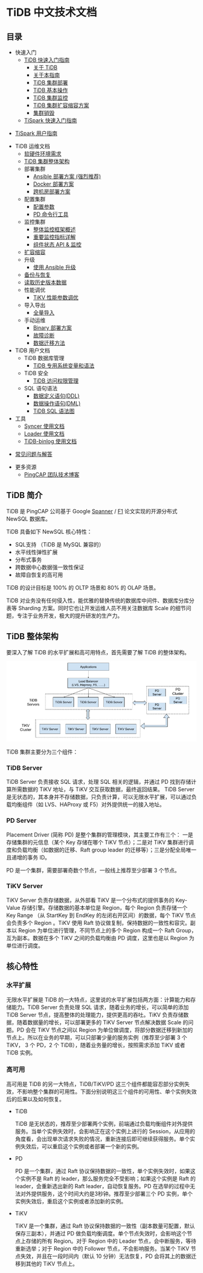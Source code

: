 # TiDB 中文技术文档

## 目录

+ 快速入门
  + [TiDB 快速入门指南](QUICKSTART.md)
    - [关于 TiDB](QUICKSTART.md#关于-tidb)
    - [关于本指南](QUICKSTART.md#关于本指南)
    - [TiDB 集群部署](QUICKSTART.md#tidb-集群部署)
    - [TiDB 基本操作](QUICKSTART.md#tidb-基本操作)
    - [TiDB 集群监控](QUICKSTART.md#tidb-集群监控)
    - [TiDB 集群扩容缩容方案](QUICKSTART.md#tidb-集群扩容缩容方案)
    - [集群销毁](QUICKSTART.md#集群销毁)
  - [TiSpark 快速入门指南](op-guide/tispark-quick-start-guide.md)
- [TiSpark 用户指南](op-guide/tispark-user-guide.md)
+ TiDB 运维文档
  - [软硬件环境需求](op-guide/requirement.md)
  - [TiDB 集群整体架构](#tidb-整体架构)
  + 部署集群
    - [Ansible 部署方案 (强烈推荐)](op-guide/ansible-deployment.md)
    - [Docker 部署方案](op-guide/docker-deployment.md)
    - [跨机房部署方案](op-guide/location-awareness.md)
  + 配置集群
    - [配置参数](op-guide/configuration.md)
    - [PD 命令行工具](op-guide/pd-control.md)
  + 监控集群
    - [整体监控框架概述](op-guide/monitor-overview.md)
    - [重要监控指标详解](op-guide/dashboard-overview-info.md)
    - [组件状态 API & 监控](op-guide/monitor.md)
  + [扩容缩容](op-guide/horizontal-scale.md)
  + 升级
    - [使用 Ansible 升级](op-guide/ansible-deployment.md)
  - [备份与恢复](op-guide/backup-restore.md)
  - [读取历史版本数据](op-guide/history-read.md)
  + 性能调优
    - [TiKV 性能参数调优](op-guide/tune-tikv.md)
  + 导入导出
    - [全量导入](op-guide/migration.md)
  + 手动运维
    - [Binary 部署方案](op-guide/binary-deployment.md)
    - [故障诊断](trouble-shooting.md)
    - [数据迁移方法](op-guide/migration.md)
+ TiDB 用户文档
  + TiDB 数据库管理
    - [TiDB 专用系统变量和语法](sql/tidb-specific.md)
  + TiDB 安全
    - [TiDB 访问权限管理](sql/privilege.md)
  + SQL 语句语法
    - [数据定义语句(DDL)](sql/ddl.md)
    - [数据操作语句(DML)](sql/dml.md)
    - [TiDB SQL 语法图](https://pingcap.github.io/sqlgram/)
+ 工具
  - [Syncer 使用文档](tools/syncer.md)
  - [Loader 使用文档](tools/loader.md)
  - [TiDB-binlog 使用文档](op-guide/tidb-binlog.md)
- [常见问题与解答](FAQ.md)
+ 更多资源
  - [PingCAP 团队技术博客](https://pingcap.com/bloglist-zh.html)

## TiDB 简介

TiDB 是 PingCAP 公司基于 Google [Spanner](http://research.google.com/archive/spanner.html) / [F1](http://research.google.com/pubs/pub41344.html) 论文实现的开源分布式 NewSQL 数据库。

TiDB 具备如下 NewSQL 核心特性：

* SQL支持 （TiDB 是 MySQL 兼容的）
* 水平线性弹性扩展
* 分布式事务
* 跨数据中心数据强一致性保证
* 故障自恢复的高可用

TiDB 的设计目标是 100% 的 OLTP 场景和 80% 的 OLAP 场景。

TiDB 对业务没有任何侵入性，能优雅的替换传统的数据库中间件、数据库分库分表等 Sharding 方案。同时它也让开发运维人员不用关注数据库 Scale 的细节问题，专注于业务开发，极大的提升研发的生产力。

## TiDB 整体架构

要深入了解 TiDB 的水平扩展和高可用特点，首先需要了解 TiDB 的整体架构。

![TiDB Architecture](media/tidb-architecture.png)

TiDB 集群主要分为三个组件：

### TiDB Server

TiDB Server 负责接收 SQL 请求，处理 SQL 相关的逻辑，并通过 PD 找到存储计算所需数据的 TiKV 地址，与 TiKV 交互获取数据，最终返回结果。
TiDB Server 是无状态的，其本身并不存储数据，只负责计算，可以无限水平扩展，可以通过负载均衡组件（如 LVS、HAProxy 或 F5）对外提供统一的接入地址。

### PD Server

Placement Driver (简称 PD) 是整个集群的管理模块，其主要工作有三个： 一是存储集群的元信息（某个 Key 存储在哪个 TiKV 节点）；二是对 TiKV 集群进行调度和负载均衡（如数据的迁移、Raft group leader 的迁移等）；三是分配全局唯一且递增的事务 ID。

PD 是一个集群，需要部署奇数个节点，一般线上推荐至少部署 3 个节点。

### TiKV Server

TiKV Server 负责存储数据，从外部看 TiKV 是一个分布式的提供事务的 Key-Value 存储引擎。存储数据的基本单位是 Region，每个 Region 负责存储一个 Key Range （从 StartKey 到 EndKey 的左闭右开区间）的数据，每个 TiKV 节点会负责多个 Region 。TiKV 使用 Raft 协议做复制，保持数据的一致性和容灾。副本以 Region 为单位进行管理，不同节点上的多个 Region 构成一个 Raft Group，互为副本。数据在多个 TiKV 之间的负载均衡由 PD 调度，这里也是以 Region 为单位进行调度。

## 核心特性

### 水平扩展

无限水平扩展是 TiDB 的一大特点，这里说的水平扩展包括两方面：计算能力和存储能力。TiDB Server 负责处理 SQL 请求，随着业务的增长，可以简单的添加 TiDB Server 节点，提高整体的处理能力，提供更高的吞吐。TiKV 负责存储数据，随着数据量的增长，可以部署更多的 TiKV Server 节点解决数据 Scale 的问题。PD 会在 TiKV 节点之间以 Region 为单位做调度，将部分数据迁移到新加的节点上。所以在业务的早期，可以只部署少量的服务实例（推荐至少部署 3 个 TiKV， 3 个 PD，2 个 TiDB），随着业务量的增长，按照需求添加 TiKV 或者 TiDB 实例。

### 高可用

高可用是 TiDB 的另一大特点，TiDB/TiKV/PD 这三个组件都能容忍部分实例失效，不影响整个集群的可用性。下面分别说明这三个组件的可用性、单个实例失效后的后果以及如何恢复。

+   TiDB

    TiDB 是无状态的，推荐至少部署两个实例，前端通过负载均衡组件对外提供服务。当单个实例失效时，会影响正在这个实例上进行的 Session，从应用的角度看，会出现单次请求失败的情况，重新连接后即可继续获得服务。单个实例失效后，可以重启这个实例或者部署一个新的实例。

+   PD

    PD 是一个集群，通过 Raft 协议保持数据的一致性，单个实例失效时，如果这个实例不是 Raft 的 leader，那么服务完全不受影响；如果这个实例是 Raft 的 leader，会重新选出新的 Raft leader，自动恢复服务。PD 在选举的过程中无法对外提供服务，这个时间大约是3秒钟。推荐至少部署三个 PD 实例，单个实例失效后，重启这个实例或者添加新的实例。

+   TiKV

    TiKV 是一个集群，通过 Raft 协议保持数据的一致性（副本数量可配置，默认保存三副本），并通过 PD 做负载均衡调度。单个节点失效时，会影响这个节点上存储的所有 Region。对于 Region 中的 Leader 节点，会中断服务，等待重新选举；对于 Region 中的 Follower 节点，不会影响服务。当某个 TiKV 节点失效，并且在一段时间内（默认 10 分钟）无法恢复，PD 会将其上的数据迁移到其他的 TiKV 节点上。
